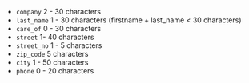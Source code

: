 * <code>company</code> 2 - 30 characters
* <code>last_name</code> 1 - 30 characters (firstname + last_name < 30 characters)
* <code>care_of</code> 0 - 30 characters
* <code>street</code> 1- 40 characters
* <code>street_no</code> 1 - 5 characters
* <code>zip_code</code> 5 characters
* <code>city</code> 1 - 50 characters
* <code>phone</code> 0 - 20 characters
